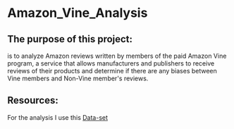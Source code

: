 # Amazon_Vine_Analysis

## The purpose of this project:

is to analyze Amazon reviews written by members of the paid Amazon Vine program, a service that allows manufacturers and publishers to receive reviews of their products and determine if there are any biases between Vine members and Non-Vine member's reviews.

## Resources:
For the analysis I use this [Data-set](https://s3.amazonaws.com/amazon-reviews-pds/tsv/amazon_reviews_us_Video_DVD_v1_00.tsv.gz)


